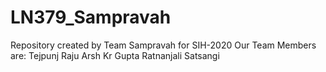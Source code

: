 # LN379_Sampravah
Repository created by Team Sampravah for SIH-2020
Our Team Members are:
Tejpunj Raju 
Arsh Kr Gupta
Ratnanjali Satsangi
